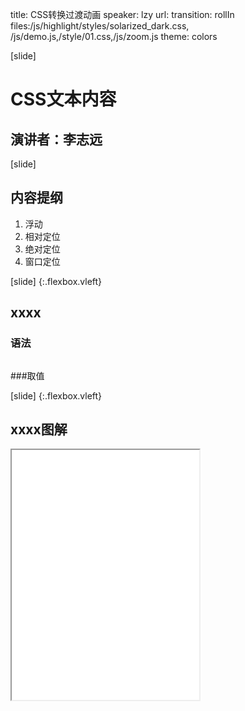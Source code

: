 title: CSS转换过渡动画
speaker: lzy
url: 
transition: rollIn
files:/js/highlight/styles/solarized_dark.css, /js/demo.js,/style/01.css,/js/zoom.js
theme: colors

[slide]
# CSS文本内容
## 演讲者：李志远

[slide]
## 内容提纲
1. 浮动
2. 相对定位
3. 绝对定位
4. 窗口定位

[slide] {:.flexbox.vleft}
## xxxx
### 语法
```

```
###取值

[slide] {:.flexbox.vleft}
## xxxx图解
<iframe src="/demos/editor.html?file=" style="height:400px;"></iframe>